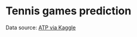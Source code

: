 # Tennis games prediction

Data source: [ATP via Kaggle](https://www.kaggle.com/datasets/edouardthomas/atp-matches-dataset/data)